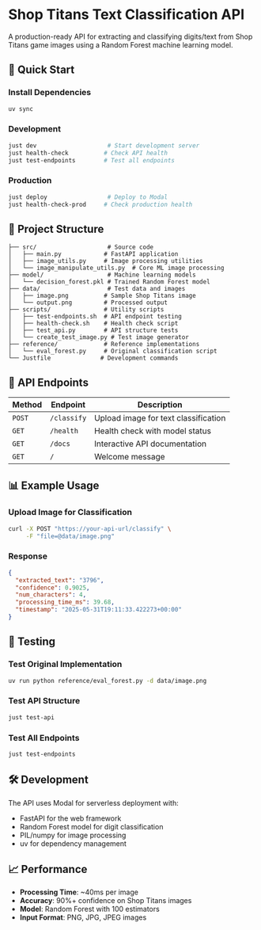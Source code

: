 # Shop Titans Text Classification API

A production-ready API for extracting and classifying digits/text from Shop Titans game images using a Random Forest machine learning model.

## 🚀 Quick Start

### Install Dependencies

```sh
uv sync
```

### Development

```sh
just dev                    # Start development server
just health-check          # Check API health
just test-endpoints        # Test all endpoints
```

### Production

```sh
just deploy                 # Deploy to Modal
just health-check-prod     # Check production health
```

## 📁 Project Structure

```
├── src/                    # Source code
│   ├── main.py            # FastAPI application
│   ├── image_utils.py     # Image processing utilities
│   └── image_manipulate_utils.py  # Core ML image processing
├── model/                  # Machine learning models
│   └── decision_forest.pkl # Trained Random Forest model
├── data/                   # Test data and images
│   ├── image.png          # Sample Shop Titans image
│   └── output.png         # Processed output
├── scripts/               # Utility scripts
│   ├── test-endpoints.sh  # API endpoint testing
│   ├── health-check.sh    # Health check script
│   ├── test_api.py        # API structure tests
│   └── create_test_image.py # Test image generator
├── reference/             # Reference implementations
│   └── eval_forest.py     # Original classification script
└── Justfile              # Development commands
```

## 🔧 API Endpoints

| Method | Endpoint    | Description                          |
| ------ | ----------- | ------------------------------------ |
| `POST` | `/classify` | Upload image for text classification |
| `GET`  | `/health`   | Health check with model status       |
| `GET`  | `/docs`     | Interactive API documentation        |
| `GET`  | `/`         | Welcome message                      |

## 📊 Example Usage

### Upload Image for Classification

```bash
curl -X POST "https://your-api-url/classify" \
     -F "file=@data/image.png"
```

### Response

```json
{
  "extracted_text": "3796",
  "confidence": 0.9025,
  "num_characters": 4,
  "processing_time_ms": 39.68,
  "timestamp": "2025-05-31T19:11:33.422273+00:00"
}
```

## 🧪 Testing

### Test Original Implementation

```sh
uv run python reference/eval_forest.py -d data/image.png
```

### Test API Structure

```sh
just test-api
```

### Test All Endpoints

```sh
just test-endpoints
```

## 🛠️ Development

The API uses Modal for serverless deployment with:

- FastAPI for the web framework
- Random Forest model for digit classification
- PIL/numpy for image processing
- uv for dependency management

## 📈 Performance

- **Processing Time**: ~40ms per image
- **Accuracy**: 90%+ confidence on Shop Titans images
- **Model**: Random Forest with 100 estimators
- **Input Format**: PNG, JPG, JPEG images
